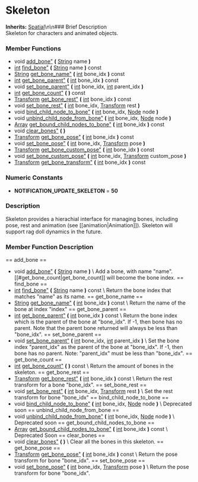 #  Skeleton  
**Inherits:** [Spatial](class_spatial)\\n\\n###  Brief Description  
Skeleton for characters and animated objects.
###  Member Functions 
  * void [add_bone"](#add_bone) **(** [String](class_string) name  **)**
  * [int](class_int) [find_bone"](#find_bone) **(** [String](class_string) name  **)** const
  * [String](class_string) [get_bone_name"](#get_bone_name) **(** [int](class_int) bone_idx  **)** const
  * [int](class_int) [get_bone_parent"](#get_bone_parent) **(** [int](class_int) bone_idx  **)** const
  * void [set_bone_parent"](#set_bone_parent) **(** [int](class_int) bone_idx, [int](class_int) parent_idx  **)**
  * [int](class_int) [get_bone_count"](#get_bone_count) **(** **)** const
  * [Transform](class_transform) [get_bone_rest"](#get_bone_rest) **(** [int](class_int) bone_idx  **)** const
  * void [set_bone_rest"](#set_bone_rest) **(** [int](class_int) bone_idx, [Transform](class_transform) rest  **)**
  * void [bind_child_node_to_bone"](#bind_child_node_to_bone) **(** [int](class_int) bone_idx, [Node](class_node) node  **)**
  * void [unbind_child_node_from_bone"](#unbind_child_node_from_bone) **(** [int](class_int) bone_idx, [Node](class_node) node  **)**
  * [Array](class_array) [get_bound_child_nodes_to_bone"](#get_bound_child_nodes_to_bone) **(** [int](class_int) bone_idx  **)** const
  * void [clear_bones"](#clear_bones) **(** **)**
  * [Transform](class_transform) [get_bone_pose"](#get_bone_pose) **(** [int](class_int) bone_idx  **)** const
  * void [set_bone_pose"](#set_bone_pose) **(** [int](class_int) bone_idx, [Transform](class_transform) pose  **)**
  * [Transform](class_transform) [get_bone_custom_pose"](#get_bone_custom_pose) **(** [int](class_int) bone_idx  **)** const
  * void [set_bone_custom_pose"](#set_bone_custom_pose) **(** [int](class_int) bone_idx, [Transform](class_transform) custom_pose  **)**
  * [Transform](class_transform) [get_bone_transform"](#get_bone_transform) **(** [int](class_int) bone_idx  **)** const
###  Numeric Constants  
  * **NOTIFICATION_UPDATE_SKELETON** = **50**
###  Description  
Skeleton provides a hierachial interface for managing bones, including pose, rest and animation (see [[animation|Animation]]). Skeleton will support rag doll dynamics in the future.
###  Member Function Description  
==  add_bone  ==
  * void [add_bone"](#add_bone) **(** [String](class_string) name  **)**
\\
Add a bone, with name "name". [[#get_bone_count|get_bone_count]] will become the bone index.
==  find_bone  ==
  * [int](class_int) [find_bone"](#find_bone) **(** [String](class_string) name  **)** const
\\
Return the bone index that matches "name" as its name.
==  get_bone_name  ==
  * [String](class_string) [get_bone_name"](#get_bone_name) **(** [int](class_int) bone_idx  **)** const
\\
Return the name of the bone at index "index"
==  get_bone_parent  ==
  * [int](class_int) [get_bone_parent"](#get_bone_parent) **(** [int](class_int) bone_idx  **)** const
\\
Return the bone index which is the parent of the bone at "bone_idx". If -1, then bone has no parent. Note that the parent bone returned will always be less than "bone_idx".
==  set_bone_parent  ==
  * void [set_bone_parent"](#set_bone_parent) **(** [int](class_int) bone_idx, [int](class_int) parent_idx  **)**
\\
Set the bone index "parent_idx" as the parent of the bone at "bone_idx". If -1, then bone has no parent. Note: "parent_idx" must be less than "bone_idx".
==  get_bone_count  ==
  * [int](class_int) [get_bone_count"](#get_bone_count) **(** **)** const
\\
Return the amount of bones in the skeleton.
==  get_bone_rest  ==
  * [Transform](class_transform) [get_bone_rest"](#get_bone_rest) **(** [int](class_int) bone_idx  **)** const
\\
Return the rest transform for a bone "bone_idx".
==  set_bone_rest  ==
  * void [set_bone_rest"](#set_bone_rest) **(** [int](class_int) bone_idx, [Transform](class_transform) rest  **)**
\\
Set the rest transform for bone "bone_idx"
==  bind_child_node_to_bone  ==
  * void [bind_child_node_to_bone"](#bind_child_node_to_bone) **(** [int](class_int) bone_idx, [Node](class_node) node  **)**
\\
Deprecated soon
==  unbind_child_node_from_bone  ==
  * void [unbind_child_node_from_bone"](#unbind_child_node_from_bone) **(** [int](class_int) bone_idx, [Node](class_node) node  **)**
\\
Deprecated soon
==  get_bound_child_nodes_to_bone  ==
  * [Array](class_array) [get_bound_child_nodes_to_bone"](#get_bound_child_nodes_to_bone) **(** [int](class_int) bone_idx  **)** const
\\
Deprecated Soon
==  clear_bones  ==
  * void [clear_bones"](#clear_bones) **(** **)**
\\
Clear all the bones in this skeleton.
==  get_bone_pose  ==
  * [Transform](class_transform) [get_bone_pose"](#get_bone_pose) **(** [int](class_int) bone_idx  **)** const
\\
Return the pose transform for bone "bone_idx".
==  set_bone_pose  ==
  * void [set_bone_pose"](#set_bone_pose) **(** [int](class_int) bone_idx, [Transform](class_transform) pose  **)**
\\
Return the pose transform for bone "bone_idx".
